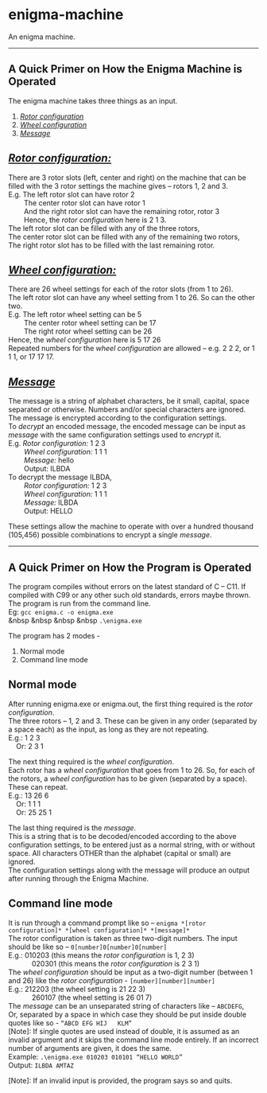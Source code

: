 # enigma-machine
An enigma machine.

--------------------------------------------------------------------------------------

## A Quick Primer on How the Enigma Machine is Operated
The enigma machine takes three things as an input.
1. <ins>*Rotor configuration*</ins>
2. <ins>*Wheel configuration*</ins>
3. <ins>*Message*</ins>

## <ins>*Rotor configuration:*</ins>
There are 3 rotor slots (left, center and right) on the machine that can be filled with the 3 rotor settings the machine gives – rotors 1, 2 and 3.  
E.g. The left rotor slot can have rotor 2  
&nbsp;  &nbsp;  &nbsp;  &nbsp;  The center rotor slot can have rotor 1   
&nbsp;  &nbsp;  &nbsp;  &nbsp;  And the right rotor slot can have the remaining rotor, rotor 3  
&nbsp;  &nbsp;  &nbsp;  &nbsp;  Hence, the *rotor configuration* here is 2 1 3.  
The left rotor slot can be filled with any of the three rotors,  
The center rotor slot can be filled with any of the remaining two rotors,  
The right rotor slot has to be filled with the last remaining rotor.  

## <ins>*Wheel configuration:*</ins>
There are 26 wheel settings for each of the rotor slots (from 1 to 26).  
The left rotor slot can have any wheel setting from 1 to 26. So can the other two.  
E.g. The left rotor wheel setting can be 5  
&nbsp;  &nbsp;  &nbsp;  &nbsp;  The center rotor wheel setting can be 17  
&nbsp;  &nbsp;  &nbsp;  &nbsp;  The right rotor wheel setting can be 26  
Hence, the *wheel configuration* here is 5 17 26  
Repeated numbers for the *wheel configuration* are allowed – e.g. 2 2 2, or 1 1 1, or 17 17 17.  

## <ins>*Message*</ins>
The message is a string of alphabet characters, be it small, capital, space separated or otherwise. Numbers and/or special characters are ignored.  
The message is encrypted according to the configuration settings.  
To *decrypt* an encoded message, the encoded message can be input as *message* with the same configuration settings used to *encrypt* it.  
E.g. *Rotor configuration:* 1 2 3  
&nbsp;  &nbsp;  &nbsp;  &nbsp;  *Wheel configuration:* 1 1 1  
&nbsp;  &nbsp;  &nbsp;  &nbsp;  *Message:* hello  
&nbsp;  &nbsp;  &nbsp;  &nbsp;  Output: ILBDA  
To decrypt the message ILBDA,  
&nbsp;  &nbsp;  &nbsp;  &nbsp;  *Rotor configuration:* 1 2 3  
&nbsp;  &nbsp;  &nbsp;  &nbsp;  *Wheel configuration:* 1 1 1  
&nbsp;  &nbsp;  &nbsp;  &nbsp;  *Message:* ILBDA  
&nbsp;  &nbsp;  &nbsp;  &nbsp;  Output: HELLO  

These settings allow the machine to operate with over a hundred thousand (105,456) possible combinations to encrypt a single *message*.  

--------------------------------------------------------------------------------------

## A Quick Primer on How the Program is Operated
The program compiles without errors on the latest standard of C – C11. If compiled with C99 or any other such old standards, errors maybe thrown.  
The program is run from the command line.  
Eg: `gcc enigma.c -o enigma.exe`  
&nbsp &nbsp &nbsp &nbsp `.\enigma.exe`  

The program has 2 modes -
1. Normal mode
2. Command line mode

## Normal mode
After running enigma.exe or enigma.out, the first thing required is the *rotor configuration*.  
The three rotors – 1, 2 and 3. These can be given in any order (separated by a space each) as the input, as long as they are not repeating.  
E.g.: 1 2 3  
&nbsp; &nbsp; Or: 2 3 1  

The next thing required is the *wheel configuration*.  
Each rotor has a *wheel configuration* that goes from 1 to 26. So, for each of the rotors, a *wheel configuration* has to be given (separated by a space). These can repeat.  
E.g.: 13 26 6  
&nbsp; &nbsp; Or: 1 1 1  
&nbsp; &nbsp; Or: 25 25 1  

The last thing required is the *message*.  
This is a string that is to be decoded/encoded according to the above configuration settings, to be entered just as a normal string, with or without space. All characters OTHER than the alphabet (capital or small) are ignored.  
The configuration settings along with the message will produce an output after running through the Enigma Machine.  

## Command line mode
It is run through a command prompt like so – `enigma *[rotor configuration]* *[wheel configuration]* *[message]*`  
The rotor configuration is taken as three two-digit numbers. The input should be like so – `0[number]0[number]0[number]`  
E.g.: 010203 (this means the *rotor configuration* is 1, 2 3)  
&nbsp; &nbsp; &nbsp; &nbsp; &nbsp; &nbsp; 020301 (this means the *rotor configuration* is 2 3 1)  
The *wheel configuration* should be input as a two-digit number (between 1 and 26) like the *rotor configuration* - `[number][number][number]`  
E.g.: 212203 (the wheel setting is 21 22 3)  
&nbsp; &nbsp; &nbsp; &nbsp; &nbsp; &nbsp; 260107 (the wheel setting is 26 01 7)  
The *message* can be an unseparated string of characters like – `ABCDEFG`,  
Or, separated by a space in which case they should be put inside double quotes like so - `“ABCD EFG HIJ   KLM”`  
[Note]: If single quotes are used instead of double, it is assumed as an invalid argument and it skips the command line mode entirely. If an incorrect number of arguments are given, it does the same.  
Example: `.\enigma.exe 010203 010101 “HELLO WORLD”`  
Output: `ILBDA AMTAZ`  

[Note]: If an invalid input is provided, the program says so and quits.
